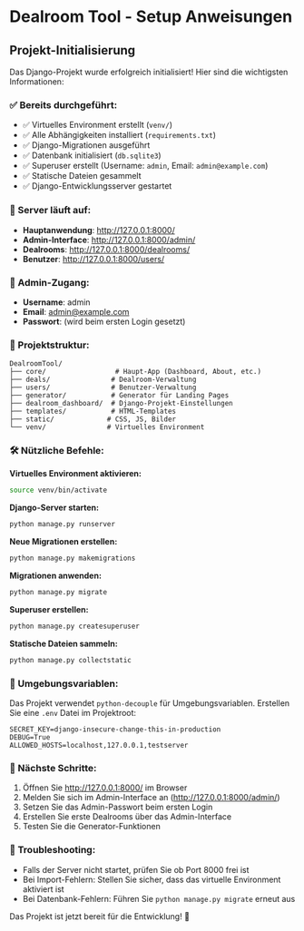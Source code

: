 # Dealroom Tool - Setup Anweisungen

## Projekt-Initialisierung

Das Django-Projekt wurde erfolgreich initialisiert! Hier sind die wichtigsten Informationen:

### ✅ Bereits durchgeführt:
- ✅ Virtuelles Environment erstellt (`venv/`)
- ✅ Alle Abhängigkeiten installiert (`requirements.txt`)
- ✅ Django-Migrationen ausgeführt
- ✅ Datenbank initialisiert (`db.sqlite3`)
- ✅ Superuser erstellt (Username: `admin`, Email: `admin@example.com`)
- ✅ Statische Dateien gesammelt
- ✅ Django-Entwicklungsserver gestartet

### 🚀 Server läuft auf:
- **Hauptanwendung**: http://127.0.0.1:8000/
- **Admin-Interface**: http://127.0.0.1:8000/admin/
- **Dealrooms**: http://127.0.0.1:8000/dealrooms/
- **Benutzer**: http://127.0.0.1:8000/users/

### 🔑 Admin-Zugang:
- **Username**: admin
- **Email**: admin@example.com
- **Passwort**: (wird beim ersten Login gesetzt)

### 📁 Projektstruktur:
```
DealroomTool/
├── core/                 # Haupt-App (Dashboard, About, etc.)
├── deals/               # Dealroom-Verwaltung
├── users/               # Benutzer-Verwaltung
├── generator/           # Generator für Landing Pages
├── dealroom_dashboard/  # Django-Projekt-Einstellungen
├── templates/           # HTML-Templates
├── static/             # CSS, JS, Bilder
└── venv/               # Virtuelles Environment
```

### 🛠️ Nützliche Befehle:

**Virtuelles Environment aktivieren:**
```bash
source venv/bin/activate
```

**Django-Server starten:**
```bash
python manage.py runserver
```

**Neue Migrationen erstellen:**
```bash
python manage.py makemigrations
```

**Migrationen anwenden:**
```bash
python manage.py migrate
```

**Superuser erstellen:**
```bash
python manage.py createsuperuser
```

**Statische Dateien sammeln:**
```bash
python manage.py collectstatic
```

### 🔧 Umgebungsvariablen:
Das Projekt verwendet `python-decouple` für Umgebungsvariablen. Erstellen Sie eine `.env` Datei im Projektroot:

```env
SECRET_KEY=django-insecure-change-this-in-production
DEBUG=True
ALLOWED_HOSTS=localhost,127.0.0.1,testserver
```

### 📝 Nächste Schritte:
1. Öffnen Sie http://127.0.0.1:8000/ im Browser
2. Melden Sie sich im Admin-Interface an (http://127.0.0.1:8000/admin/)
3. Setzen Sie das Admin-Passwort beim ersten Login
4. Erstellen Sie erste Dealrooms über das Admin-Interface
5. Testen Sie die Generator-Funktionen

### 🐛 Troubleshooting:
- Falls der Server nicht startet, prüfen Sie ob Port 8000 frei ist
- Bei Import-Fehlern: Stellen Sie sicher, dass das virtuelle Environment aktiviert ist
- Bei Datenbank-Fehlern: Führen Sie `python manage.py migrate` erneut aus

Das Projekt ist jetzt bereit für die Entwicklung! 🎉 
